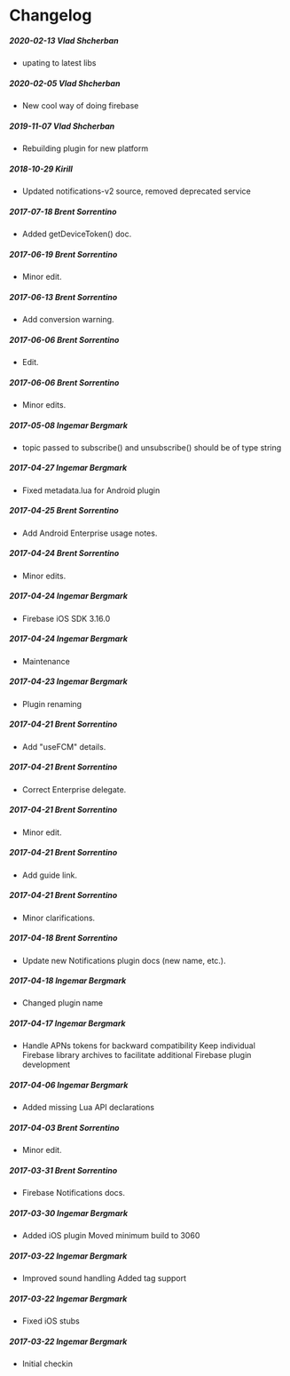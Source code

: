 # Changelog
##### 2020-02-13  Vlad Shcherban
 * upating to latest libs

##### 2020-02-05  Vlad Shcherban
 * New cool way of doing firebase

##### 2019-11-07  Vlad Shcherban
 * Rebuilding plugin for new platform

##### 2018-10-29  Kirill
 * Updated notifications-v2 source, removed deprecated service

##### 2017-07-18  Brent Sorrentino
 * Added getDeviceToken() doc.

##### 2017-06-19  Brent Sorrentino
 * Minor edit.

##### 2017-06-13  Brent Sorrentino
 * Add conversion warning.

##### 2017-06-06  Brent Sorrentino
 * Edit.

##### 2017-06-06  Brent Sorrentino
 * Minor edits.

##### 2017-05-08  Ingemar Bergmark
 * topic passed to subscribe() and unsubscribe() should be of type string

##### 2017-04-27  Ingemar Bergmark
 * Fixed metadata.lua for Android plugin

##### 2017-04-25  Brent Sorrentino
 * Add Android Enterprise usage notes.

##### 2017-04-24  Brent Sorrentino
 * Minor edits.

##### 2017-04-24  Ingemar Bergmark
 * Firebase iOS SDK 3.16.0

##### 2017-04-24  Ingemar Bergmark
 * Maintenance

##### 2017-04-23  Ingemar Bergmark
 * Plugin renaming

##### 2017-04-21  Brent Sorrentino
 * Add "useFCM" details.

##### 2017-04-21  Brent Sorrentino
 * Correct Enterprise delegate.

##### 2017-04-21  Brent Sorrentino
 * Minor edit.

##### 2017-04-21  Brent Sorrentino
 * Add guide link.

##### 2017-04-21  Brent Sorrentino
 * Minor clarifications.

##### 2017-04-18  Brent Sorrentino
 * Update new Notifications plugin docs (new name, etc.).

##### 2017-04-18  Ingemar Bergmark
 * Changed plugin name

##### 2017-04-17  Ingemar Bergmark
 * Handle APNs tokens for backward compatibility
Keep individual Firebase library archives to facilitate additional Firebase plugin development

##### 2017-04-06  Ingemar Bergmark
 * Added missing Lua API declarations

##### 2017-04-03  Brent Sorrentino
 * Minor edit.

##### 2017-03-31  Brent Sorrentino
 * Firebase Notifications docs.

##### 2017-03-30  Ingemar Bergmark
 * Added iOS plugin
Moved minimum build to 3060

##### 2017-03-22  Ingemar Bergmark
 * Improved sound handling
Added tag support

##### 2017-03-22  Ingemar Bergmark
 * Fixed iOS stubs

##### 2017-03-22  Ingemar Bergmark
 * Initial checkin

